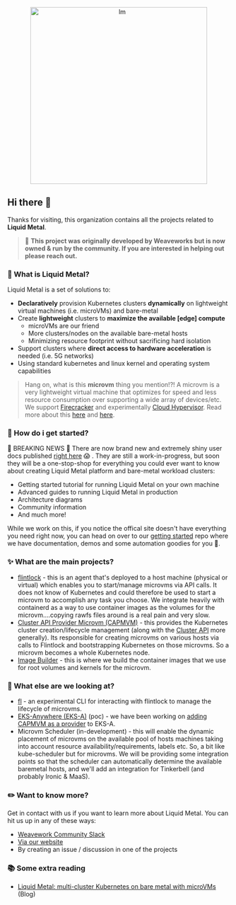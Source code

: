 <p align="center">
  <img src="https://raw.githubusercontent.com/weaveworks-liquidmetal/getting-started/main/media/logos/SVG/LM%20LOGO-HORIZONTAL%20LIGHTBACK-02_trimmed.svg" alt="lm" width="400x"/>
</p>

## Hi there 👋

Thanks for visiting, this organization contains all the projects related to **Liquid Metal**.

> :tada: **This project was originally developed by Weaveworks but is now owned & run by the community. If you are interested in helping out please reach out.**

### :raising_hand: What is Liquid Metal?

Liquid Metal is a set of solutions to:

* **Declaratively** provision Kubernetes clusters **dynamically** on lightweight virtual machines (i.e. microVMs) and bare-metal
* Create **lightweight** clusters to **maximize the available [edge] compute**
  * microVMs are our friend
  * More clusters/nodes on the available bare-metal hosts
  * Minimizing resource footprint without sacrificing hard isolation
* Support clusters where **direct access to hardware acceleration** is needed (i.e. 5G networks)  
* Using standard kubernetes and linux kernel and operating system capabilities

> Hang on, what is this **microvm** thing you mention!?! A microvm is a very lightweight virtual machine that optimizes for speed and less resource consumption over supporting a wide array of devices/etc. We support [Firecracker](https://firecracker-microvm.github.io/) and experimentally [Cloud Hypervisor](https://www.cloudhypervisor.org/). Read more about this [here](https://www.techtarget.com/searchsecurity/definition/micro-VM-micro-virtual-machine) and [here](https://itnext.io/microvm-another-level-of-abstraction-for-serverless-computing-5f106b030f15).

### :mag_right: How do i get started?

:firecracker: BREAKING NEWS :firecracker: There are now brand new and extremely shiny user docs published [right here](https://weaveworks-liquidmetal.github.io/site/) :scream: . They are still a work-in-progress, but soon they will be a one-stop-shop for everything you could ever want to know about creating Liquid Metal platform and bare-metal workload clusters:
- Getting started tutorial for running Liquid Metal on your own machine
- Advanced guides to running Liquid Metal in production
- Architecture diagrams
- Community information
- And much more!

While we work on this, if you notice the offical site doesn't have everything you need right now, you can head on over to our [getting started](https://github.com/weaveworks-liquidmetal/getting-started) repo where we have documentation, demos and some automation goodies for you :tada:.

### :sparkles: What are the main projects?

* [flintlock](https://github.com/weaveworks-liquidmetal/flintlock) - this is an agent that's deployed to a host machine (physical or virtual) which enables you to start/manage microvms via API calls. It does not know of Kubernetes and could therefore be used to start a microvm to accomplish any task you choose. We integrate heavily with containerd as a way to use container images as the volumes for the microvm....copying rawfs files around is a real pain and very slow.
* [Cluster API Provider Microvm (CAPMVM)](https://github.com/weaveworks-liquidmetal/cluster-api-provider-microvm) - this provides the Kubernetes cluster creation/lifecycle management (along with the [Cluster API](https://cluster-api.sigs.k8s.io/) more generally). Its responsible for creating microvms on various hosts via calls to Flintlock and bootstrapping Kubernetes on those microvms. So a microvm becomes a whole Kubernetes node.
* [Image Builder](https://github.com/weaveworks-liquidmetal/image-builder) - this is where we build the container images that we use for root volumes and kernels for the microvm.



### :flashlight: What else are we looking at?

* [fl](https://github.com/weaveworks-liquidmetal/fl) - an experimental CLI for interacting with flintlock to manage the lifecycle of microvms.
* [EKS-Anywhere (EKS-A)](https://anywhere.eks.amazonaws.com/) (poc) - we have been working on [adding CAPMVM as a provider](https://github.com/weaveworks-liquidmetal/eks-anywhere/tree/capmvm_provider) to EKS-A.
* Microvm Scheduler (in-development) - this will enable the dynamic placement of microvms on the available pool of hosts machines taking into account resource availability/requirements, labels etc. So, a bit like kube-scheduler but for microvms. We will be providing some integration points so that the scheduler can automatically determine the available baremetal hosts, and we'll add an integration for Tinkerbell (and probably Ironic & MaaS).

### :pencil2: Want to know more?

Get in contact with us if you want to learn more about Liquid Metal. You can hit us up in any of these ways:

* [Weavework Community Slack](https://weave-community.slack.com/archives/C02KARWGR7S)
* [Via our website](https://www.weave.works/contact/)
* By creating an issue / discussion in one of the projects

### :books: Some extra reading

* [Liquid Metal: multi-cluster Kubernetes on bare metal with microVMs](https://www.weave.works/blog/multi-cluster-kubernetes-on-microvms-for-bare-metal) (Blog)
